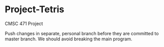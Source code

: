 # Project-Tetris
CMSC 471 Project

Push changes in separate, personal branch before they are committed to master branch. We should avoid breaking the main program.
